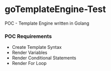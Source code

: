 # goTemplateEngine-Test
POC - Template Engine written in Golang

### POC Requirements
- Create Template Syntax
- Render Variables
- Render Conditional Statements
- Render For Loop

<!-- EOF -->
